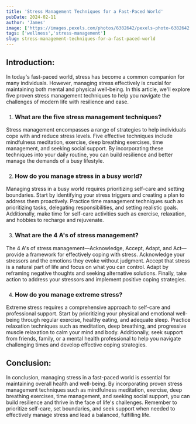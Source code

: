 ```yaml
---
title: 'Stress Management Techniques for a Fast-Paced World'
pubDate: 2024-02-11
author: 'James'
image: ['https://images.pexels.com/photos/6382642/pexels-photo-6382642.jpeg?auto=compress&cs=tinysrgb&w=800']
tags: ['wellness','stress-management']
slug: stress-management-techniques-for-a-fast-paced-world
---
```




## Introduction:
In today's fast-paced world, stress has become a common companion for many individuals. However, managing stress effectively is crucial for maintaining both mental and physical well-being. In this article, we'll explore five proven stress management techniques to help you navigate the challenges of modern life with resilience and ease.

1. ### What are the five stress management techniques?
Stress management encompasses a range of strategies to help individuals cope with and reduce stress levels. Five effective techniques include mindfulness meditation, exercise, deep breathing exercises, time management, and seeking social support. By incorporating these techniques into your daily routine, you can build resilience and better manage the demands of a busy lifestyle.

2. ### How do you manage stress in a busy world?
Managing stress in a busy world requires prioritizing self-care and setting boundaries. Start by identifying your stress triggers and creating a plan to address them proactively. Practice time management techniques such as prioritizing tasks, delegating responsibilities, and setting realistic goals. Additionally, make time for self-care activities such as exercise, relaxation, and hobbies to recharge and rejuvenate.

3. ### What are the 4 A's of stress management?
The 4 A's of stress management—Acknowledge, Accept, Adapt, and Act—provide a framework for effectively coping with stress. Acknowledge your stressors and the emotions they evoke without judgment. Accept that stress is a natural part of life and focus on what you can control. Adapt by reframing negative thoughts and seeking alternative solutions. Finally, take action to address your stressors and implement positive coping strategies.

4. ### How do you manage extreme stress?
Extreme stress requires a comprehensive approach to self-care and professional support. Start by prioritizing your physical and emotional well-being through regular exercise, healthy eating, and adequate sleep. Practice relaxation techniques such as meditation, deep breathing, and progressive muscle relaxation to calm your mind and body. Additionally, seek support from friends, family, or a mental health professional to help you navigate challenging times and develop effective coping strategies.

## Conclusion:
In conclusion, managing stress in a fast-paced world is essential for maintaining overall health and well-being. By incorporating proven stress management techniques such as mindfulness meditation, exercise, deep breathing exercises, time management, and seeking social support, you can build resilience and thrive in the face of life's challenges. Remember to prioritize self-care, set boundaries, and seek support when needed to effectively manage stress and lead a balanced, fulfilling life.